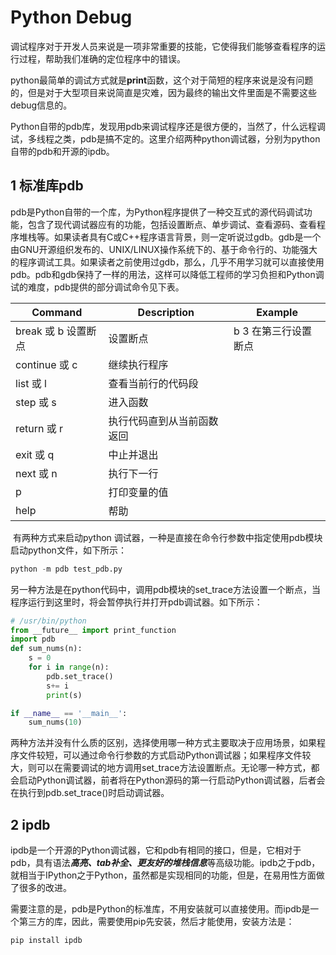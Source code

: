# Python Debug

​	调试程序对于开发人员来说是一项非常重要的技能，它使得我们能够查看程序的运行过程，帮助我们准确的定位程序中的错误。

​	python最简单的调试方式就是**print**函数，这个对于简短的程序来说是没有问题的，但是对于大型项目来说简直是灾难，因为最终的输出文件里面是不需要这些debug信息的。

​	Python自带的pdb库，发现用pdb来调试程序还是很方便的，当然了，什么远程调试，多线程之类，pdb是搞不定的。这里介绍两种python调试器，分别为python自带的pdb和开源的ipdb。

## 1 标准库pdb

​	pdb是Python自带的一个库，为Python程序提供了一种交互式的源代码调试功能，包含了现代调试器应有的功能，包括设置断点、单步调试、查看源码、查看程序堆栈等。如果读者具有C或C++程序语言背景，则一定听说过gdb。gdb是一个由GNU开源组织发布的、UNIX/LINUX操作系统下的、基于命令行的、功能强大的程序调试工具。如果读者之前使用过gdb，那么，几乎不用学习就可以直接使用pdb。pdb和gdb保持了一样的用法，这样可以降低工程师的学习负担和Python调试的难度，pdb提供的部分调试命令见下表。

| Command        | Description   | Example       |
| -------------- | ------------- | ------------- |
| break 或 b 设置断点 | 设置断点          | b 3  在第三行设置断点 |
| continue 或 c   | 继续执行程序        |               |
| list 或 l       | 查看当前行的代码段     |               |
| step 或 s       | 进入函数          |               |
| return 或 r     | 执行代码直到从当前函数返回 |               |
| exit 或 q       | 中止并退出         |               |
| next 或 n       | 执行下一行         |               |
| p              | 打印变量的值        |               |
| help           | 帮助            |               |



​	有两种方式来启动python 调试器，一种是直接在命令行参数中指定使用pdb模块启动python文件，如下所示：

```python
python -m pdb test_pdb.py
```

​	另一种方法是在python代码中，调用pdb模块的set_trace方法设置一个断点，当程序运行到这里时，将会暂停执行并打开pdb调试器。如下所示：

```python
# /usr/bin/python
from __future__ import print_function
import pdb
def sum_nums(n):
	s = 0
	for i in range(n):
		pdb.set_trace()
		s+= i
		print(s)

if __name__ == '__main__':
	sum_nums(10)
```



​	两种方法并没有什么质的区别，选择使用哪一种方式主要取决于应用场景，如果程序文件较短，可以通过命令行参数的方式启动Python调试器；如果程序文件较大，则可以在需要调试的地方调用set_trace方法设置断点。无论哪一种方式，都会启动Python调试器，前者将在Python源码的第一行启动Python调试器，后者会在执行到pdb.set_trace()时启动调试器。

## 2 ipdb

​	ipdb是一个开源的Python调试器，它和pdb有相同的接口，但是，它相对于pdb，具有语法***高亮、tab补全、更友好的堆栈信息***等高级功能。ipdb之于pdb，就相当于IPython之于Python，虽然都是实现相同的功能，但是，在易用性方面做了很多的改进。

​	需要注意的是，pdb是Python的标准库，不用安装就可以直接使用。而ipdb是一个第三方的库，因此，需要使用pip先安装，然后才能使用，安装方法是：

```python
pip install ipdb
```

